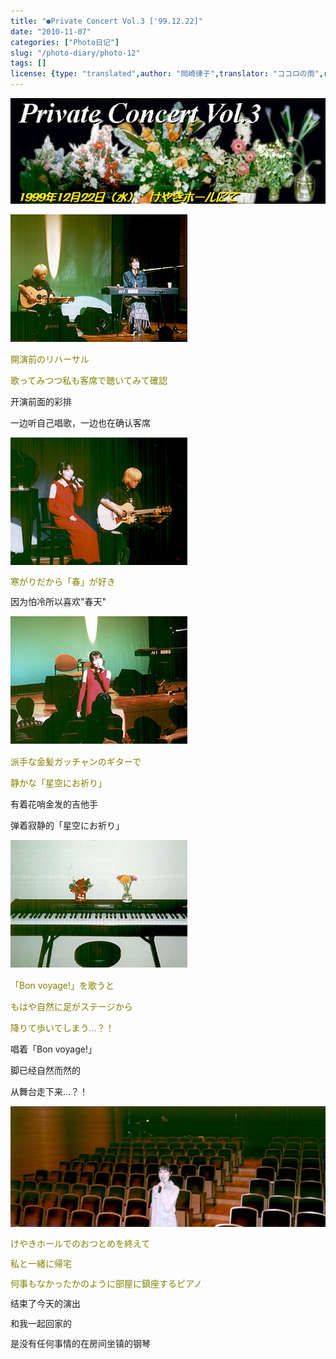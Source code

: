 ```yaml
---
title: "●Private Concert Vol.3 ['99.12.22]"
date: "2010-11-07"
categories: ["Photo日记"]
slug: "/photo-diary/photo-12"
tags: []
license: {type: "translated",author: "岡崎律子",translator: "ココロの雨",reproduced-url: "http://www.ne.jp/asahi/okazaki/book/photo/photo12.html",reproduced-website: "岡崎律子Book"}
---
```


[![](./images/flower991.jpg "flower991")](./images/flower991.jpg)  
  
[![](./images/p-con991.jpg "p-con991")](./images/p-con991.jpg)  
  
<span style="color: #808000;">開演前のリハーサル</span>  
  
<span style="color: #808000;">歌ってみつつ私も客席で聴いてみて確認</span>  
  
开演前面的彩排  
  
一边听自己唱歌，一边也在确认客席  
  
<span style="color: #000000; font-family: tahoma; line-height: normal; font-size: 12px; -webkit-border-horizontal-spacing: 2px; -webkit-border-vertical-spacing: 2px;"><a href="./images/p-con992.jpg"><img class="alignnone size-full wp-image-458" title="p-con992" src="./images/p-con992.jpg" alt="" width="283" height="204"></a></span>  
  
<span style="line-height: 18px; -webkit-border-horizontal-spacing: 2px; -webkit-border-vertical-spacing: 2px;"><span style="color: #808000;">寒がりだから「春」が好き</span></span>  
  
<span style="line-height: 18px; -webkit-border-horizontal-spacing: 2px; -webkit-border-vertical-spacing: 2px;">因为怕冷所以喜欢"春天"</span>  
  
<span style="-webkit-border-horizontal-spacing: 2px; -webkit-border-vertical-spacing: 2px;"><span style="color: #000000; font-family: tahoma; line-height: normal; font-size: 12px;"><a href="./images/p-con993.jpg"><img class="alignnone size-full wp-image-459" title="p-con993" src="./images/p-con993.jpg" alt="" width="283" height="204"></a></span></span>  
  
<span style="-webkit-border-horizontal-spacing: 2px; -webkit-border-vertical-spacing: 2px;"><span style="color: #808000;">派手な金髪ガッチャンのギターで</span></span>  
  
<span style="-webkit-border-horizontal-spacing: 2px; -webkit-border-vertical-spacing: 2px;"><span style="color: #808000;">静かな「星空にお祈り」</span></span>  
  
<span style="-webkit-border-horizontal-spacing: 2px; -webkit-border-vertical-spacing: 2px;">有着花哨金发的吉他手</span>  
  
<span style="-webkit-border-horizontal-spacing: 2px; -webkit-border-vertical-spacing: 2px;">弹着寂静的「星空にお祈り」</span>  
  
<span style="color: #000000; font-family: tahoma; line-height: normal; font-size: 12px; -webkit-border-horizontal-spacing: 2px; -webkit-border-vertical-spacing: 2px;"><a href="./images/p-con994.jpg"><img class="alignnone size-full wp-image-460" title="p-con994" src="./images/p-con994.jpg" alt="" width="283" height="204"></a></span>  
  
<span style="-webkit-border-horizontal-spacing: 2px; -webkit-border-vertical-spacing: 2px;"><span style="color: #808000;">「Bon voyage!」を歌うと</span></span>  
  
<span style="-webkit-border-horizontal-spacing: 2px; -webkit-border-vertical-spacing: 2px;"><span style="color: #808000;">もはや自然に足がステージから</span></span>  
  
<span style="-webkit-border-horizontal-spacing: 2px; -webkit-border-vertical-spacing: 2px;"><span style="color: #808000;">降りて歩いてしまう…？！</span></span>  
  
<span style="-webkit-border-horizontal-spacing: 2px; -webkit-border-vertical-spacing: 2px;">唱着「Bon voyage!」</span>  
  
<span style="-webkit-border-horizontal-spacing: 2px; -webkit-border-vertical-spacing: 2px;">脚已经自然而然的</span>  
  
<span style="-webkit-border-horizontal-spacing: 2px; -webkit-border-vertical-spacing: 2px;">从舞台走下来…？！</span>  
  
<span style="-webkit-border-horizontal-spacing: 2px; -webkit-border-vertical-spacing: 2px;"><span style="color: #000000; font-family: tahoma; line-height: normal; font-size: 12px;"><a href="./images/rehearsl.jpg"><img class="alignnone size-full wp-image-461" title="rehearsl" src="./images/rehearsl.jpg" alt="" width="567" height="193"></a></span></span>  
  
<span style="line-height: 18px; -webkit-border-horizontal-spacing: 2px; -webkit-border-vertical-spacing: 2px;"><span style="color: #808000;">けやきホールでのおつとめを終えて</span></span>  
  
<span style="line-height: 18px; -webkit-border-horizontal-spacing: 2px; -webkit-border-vertical-spacing: 2px;"><span style="color: #808000;">私と一緒に帰宅</span></span>  
  
<span style="line-height: 18px; -webkit-border-horizontal-spacing: 2px; -webkit-border-vertical-spacing: 2px;"><span style="color: #808000;">何事もなかったかのように部屋に鎮座するピアノ</span></span>  
  
<span style="line-height: 18px; -webkit-border-horizontal-spacing: 2px; -webkit-border-vertical-spacing: 2px;">结束了今天的演出</span>  
  
<span style="line-height: 18px; -webkit-border-horizontal-spacing: 2px; -webkit-border-vertical-spacing: 2px;">和我一起回家的</span>  
  
<span style="line-height: 18px; -webkit-border-horizontal-spacing: 2px; -webkit-border-vertical-spacing: 2px;">是没有任何事情的在房间坐镇的钢琴</span>
